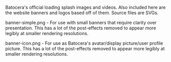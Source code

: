 Batocera's official loading splash images and videos. Also included here are the website banners and logos based off of them. Source files are SVGs.

banner-simple.png - For use with small banners that require clarity over presentation. This has a lot of the post-effects removed to appear more legibly at smaller rendering resolutions.

banner-icon.png - For use as Batocera's avatar/display picture/user profile picture. This has a lot of the post-effects removed to appear more legibly at smaller rendering resolutions.
